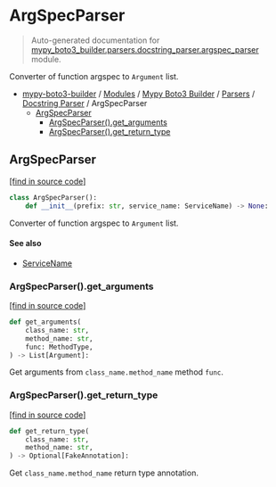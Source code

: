 # ArgSpecParser

> Auto-generated documentation for [mypy_boto3_builder.parsers.docstring_parser.argspec_parser](https://github.com/vemel/mypy_boto3_builder/blob/master/mypy_boto3_builder/parsers/docstring_parser/argspec_parser.py) module.

Converter of function argspec to `Argument` list.

- [mypy-boto3-builder](../../../README.md#mypy_boto3_builder) / [Modules](../../../MODULES.md#mypy-boto3-builder-modules) / [Mypy Boto3 Builder](../../index.md#mypy-boto3-builder) / [Parsers](../index.md#parsers) / [Docstring Parser](index.md#docstring-parser) / ArgSpecParser
    - [ArgSpecParser](#argspecparser)
        - [ArgSpecParser().get_arguments](#argspecparserget_arguments)
        - [ArgSpecParser().get_return_type](#argspecparserget_return_type)

## ArgSpecParser

[[find in source code]](https://github.com/vemel/mypy_boto3_builder/blob/master/mypy_boto3_builder/parsers/docstring_parser/argspec_parser.py#L17)

```python
class ArgSpecParser():
    def __init__(prefix: str, service_name: ServiceName) -> None:
```

Converter of function argspec to `Argument` list.

#### See also

- [ServiceName](../../service_name.md#servicename)

### ArgSpecParser().get_arguments

[[find in source code]](https://github.com/vemel/mypy_boto3_builder/blob/master/mypy_boto3_builder/parsers/docstring_parser/argspec_parser.py#L57)

```python
def get_arguments(
    class_name: str,
    method_name: str,
    func: MethodType,
) -> List[Argument]:
```

Get arguments from `class_name.method_name` method `func`.

### ArgSpecParser().get_return_type

[[find in source code]](https://github.com/vemel/mypy_boto3_builder/blob/master/mypy_boto3_builder/parsers/docstring_parser/argspec_parser.py#L75)

```python
def get_return_type(
    class_name: str,
    method_name: str,
) -> Optional[FakeAnnotation]:
```

Get `class_name.method_name` return type annotation.
